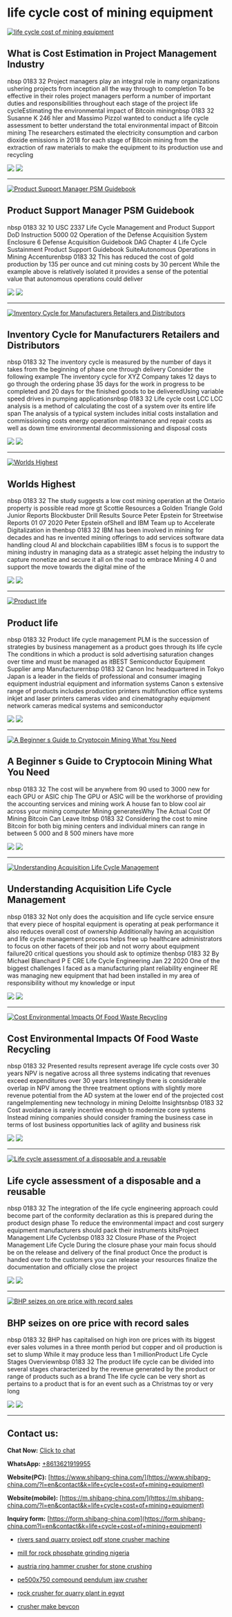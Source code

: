 # life cycle cost of mining equipment

<a href="https://swt.shibang-china.com/?l=en&img&k=life+cycle+cost+of+mining+equipment" target="_blank">![life cycle cost of mining equipment](http://static.shibang-china.com/all-800x300/753.jpg)</a>

## What is Cost Estimation in Project Management Industry
nbsp 0183 32 Project managers play an integral role in many organizations ushering projects from inception all the way through to completion To be effective in their roles project managers perform a number of important duties and responsibilities throughout each stage of the project life cycleEstimating the environmental impact of Bitcoin miningnbsp 0183 32 Susanne K 246 hler and Massimo Pizzol wanted to conduct a life cycle assessment to better understand the total environmental impact of Bitcoin mining The researchers estimated the electricity consumption and carbon dioxide emissions in 2018 for each stage of Bitcoin mining from the extraction of raw materials to make the equipment to its production use and recycling


<a href="https://whatsapp.shibangsoft.com/WhatsApp.php" target="_blank" title="WhatsApp">![](http://static.shibang-china.com/icon/whatsapp.png)</a> <a href="https://swt.shibang-china.com/?l=en&icon&k=life+cycle+cost+of+mining+equipment" target="_blank">![](http://static.shibang-china.com/icon/chat-en.png)</a>

---

<a href="https://swt.shibang-china.com/?l=en&img&k=life+cycle+cost+of+mining+equipment" target="_blank">![Product Support Manager PSM Guidebook](http://static.shibang-china.com/all-800x300/696.jpg)</a>

## Product Support Manager PSM Guidebook
nbsp 0183 32 10 USC 2337 Life Cycle Management and Product Support DoD Instruction 5000 02 Operation of the Defense Acquisition System Enclosure 6 Defense Acquisition Guidebook DAG Chapter 4 Life Cycle Sustainment Product Support Guidebook SuiteAutonomous Operations in Mining Accenturenbsp 0183 32 This has reduced the cost of gold production by 135 per ounce and cut mining costs by 30 percent While the example above is relatively isolated it provides a sense of the potential value that autonomous operations could deliver


<a href="https://whatsapp.shibangsoft.com/WhatsApp.php" target="_blank" title="WhatsApp">![](http://static.shibang-china.com/icon/whatsapp.png)</a> <a href="https://swt.shibang-china.com/?l=en&icon&k=life+cycle+cost+of+mining+equipment" target="_blank">![](http://static.shibang-china.com/icon/chat-en.png)</a>

---

<a href="https://swt.shibang-china.com/?l=en&img&k=life+cycle+cost+of+mining+equipment" target="_blank">![Inventory Cycle for Manufacturers Retailers and Distributors](http://static.shibang-china.com/all-800x300/1103.jpg)</a>

## Inventory Cycle for Manufacturers Retailers and Distributors
nbsp 0183 32 The inventory cycle is measured by the number of days it takes from the beginning of phase one through delivery Consider the following example The inventory cycle for XYZ Company takes 12 days to go through the ordering phase 35 days for the work in progress to be completed and 20 days for the finished goods to be deliveredUsing variable speed drives in pumping applicationsnbsp 0183 32 Life cycle cost LCC LCC analysis is a method of calculating the cost of a system over its entire life span The analysis of a typical system includes initial costs installation and commissioning costs energy operation maintenance and repair costs as well as down time environmental decommissioning and disposal costs


<a href="https://whatsapp.shibangsoft.com/WhatsApp.php" target="_blank" title="WhatsApp">![](http://static.shibang-china.com/icon/whatsapp.png)</a> <a href="https://swt.shibang-china.com/?l=en&icon&k=life+cycle+cost+of+mining+equipment" target="_blank">![](http://static.shibang-china.com/icon/chat-en.png)</a>

---

<a href="https://swt.shibang-china.com/?l=en&img&k=life+cycle+cost+of+mining+equipment" target="_blank">![Worlds Highest](http://static.shibang-china.com/all-800x300/357.jpg)</a>

## Worlds Highest
nbsp 0183 32 The study suggests a low cost mining operation at the Ontario property is possible read more gt Scottie Resources a Golden Triangle Gold Junior Reports Blockbuster Drill Results Source Peter Epstein for Streetwise Reports 01 07 2020 Peter Epstein ofShell and IBM Team up to Accelerate Digitalization in thenbsp 0183 32 IBM has been involved in mining for decades and has re invented mining offerings to add services software data handling cloud AI and blockchain capabilities IBM s focus is to support the mining industry in managing data as a strategic asset helping the industry to capture monetize and secure it all on the road to embrace Mining 4 0 and support the move towards the digital mine of the


<a href="https://whatsapp.shibangsoft.com/WhatsApp.php" target="_blank" title="WhatsApp">![](http://static.shibang-china.com/icon/whatsapp.png)</a> <a href="https://swt.shibang-china.com/?l=en&icon&k=life+cycle+cost+of+mining+equipment" target="_blank">![](http://static.shibang-china.com/icon/chat-en.png)</a>

---

<a href="https://swt.shibang-china.com/?l=en&img&k=life+cycle+cost+of+mining+equipment" target="_blank">![Product life](http://static.shibang-china.com/all-800x300/511.jpg)</a>

## Product life
nbsp 0183 32 Product life cycle management PLM is the succession of strategies by business management as a product goes through its life cycle The conditions in which a product is sold advertising saturation changes over time and must be managed as itBEST Semiconductor Equipment Supplier amp Manufacturernbsp 0183 32 Canon Inc headquartered in Tokyo Japan is a leader in the fields of professional and consumer imaging equipment industrial equipment and information systems Canon s extensive range of products includes production printers multifunction office systems inkjet and laser printers cameras video and cinematography equipment network cameras medical systems and semiconductor


<a href="https://whatsapp.shibangsoft.com/WhatsApp.php" target="_blank" title="WhatsApp">![](http://static.shibang-china.com/icon/whatsapp.png)</a> <a href="https://swt.shibang-china.com/?l=en&icon&k=life+cycle+cost+of+mining+equipment" target="_blank">![](http://static.shibang-china.com/icon/chat-en.png)</a>

---

<a href="https://swt.shibang-china.com/?l=en&img&k=life+cycle+cost+of+mining+equipment" target="_blank">![A Beginner s Guide to Cryptocoin Mining What You Need](http://static.shibang-china.com/all-800x300/105.jpg)</a>

## A Beginner s Guide to Cryptocoin Mining What You Need
nbsp 0183 32 The cost will be anywhere from 90 used to 3000 new for each GPU or ASIC chip The GPU or ASIC will be the workhorse of providing the accounting services and mining work A house fan to blow cool air across your mining computer Mining generatesWhy The Actual Cost Of Mining Bitcoin Can Leave Itnbsp 0183 32 Considering the cost to mine Bitcoin for both big mining centers and individual miners can range in between 5 000 and 8 500 miners have more


<a href="https://whatsapp.shibangsoft.com/WhatsApp.php" target="_blank" title="WhatsApp">![](http://static.shibang-china.com/icon/whatsapp.png)</a> <a href="https://swt.shibang-china.com/?l=en&icon&k=life+cycle+cost+of+mining+equipment" target="_blank">![](http://static.shibang-china.com/icon/chat-en.png)</a>

---

<a href="https://swt.shibang-china.com/?l=en&img&k=life+cycle+cost+of+mining+equipment" target="_blank">![Understanding Acquisition Life Cycle Management](http://static.shibang-china.com/all-800x300/1440.jpg)</a>

## Understanding Acquisition Life Cycle Management
nbsp 0183 32 Not only does the acquisition and life cycle service ensure that every piece of hospital equipment is operating at peak performance it also reduces overall cost of ownership Additionally having an acquisition and life cycle management process helps free up healthcare administrators to focus on other facets of their job and not worry about equipment failure20 critical questions you should ask to optimize thenbsp 0183 32 By Michael Blanchard P E CRE Life Cycle Engineering Jan 22 2020 One of the biggest challenges I faced as a manufacturing plant reliability engineer RE was managing new equipment that had been installed in my area of responsibility without my knowledge or input


<a href="https://whatsapp.shibangsoft.com/WhatsApp.php" target="_blank" title="WhatsApp">![](http://static.shibang-china.com/icon/whatsapp.png)</a> <a href="https://swt.shibang-china.com/?l=en&icon&k=life+cycle+cost+of+mining+equipment" target="_blank">![](http://static.shibang-china.com/icon/chat-en.png)</a>

---

<a href="https://swt.shibang-china.com/?l=en&img&k=life+cycle+cost+of+mining+equipment" target="_blank">![Cost Environmental Impacts Of Food Waste Recycling](http://static.shibang-china.com/all-800x300/524.jpg)</a>

## Cost Environmental Impacts Of Food Waste Recycling
nbsp 0183 32 Presented results represent average life cycle costs over 30 years NPV is negative across all three systems indicating that revenues exceed expenditures over 30 years Interestingly there is considerable overlap in NPV among the three treatment options with slightly more revenue potential from the AD system at the lower end of the projected cost rangeImplementing new technology in mining Deloitte Insightsnbsp 0183 32 Cost avoidance is rarely incentive enough to modernize core systems Instead mining companies should consider framing the business case in terms of lost business opportunities lack of agility and business risk


<a href="https://whatsapp.shibangsoft.com/WhatsApp.php" target="_blank" title="WhatsApp">![](http://static.shibang-china.com/icon/whatsapp.png)</a> <a href="https://swt.shibang-china.com/?l=en&icon&k=life+cycle+cost+of+mining+equipment" target="_blank">![](http://static.shibang-china.com/icon/chat-en.png)</a>

---

<a href="https://swt.shibang-china.com/?l=en&img&k=life+cycle+cost+of+mining+equipment" target="_blank">![Life cycle assessment of a disposable and a reusable](http://static.shibang-china.com/all-800x300/1030.jpg)</a>

## Life cycle assessment of a disposable and a reusable
nbsp 0183 32 The integration of the life cycle engineering approach could become part of the conformity declaration as this is prepared during the product design phase To reduce the environmental impact and cost surgery equipment manufacturers should pack their instruments kitsProject Management Life Cyclenbsp 0183 32 Closure Phase of the Project Management Life Cycle During the closure phase your main focus should be on the release and delivery of the final product Once the product is handed over to the customers you can release your resources finalize the documentation and officially close the project


<a href="https://whatsapp.shibangsoft.com/WhatsApp.php" target="_blank" title="WhatsApp">![](http://static.shibang-china.com/icon/whatsapp.png)</a> <a href="https://swt.shibang-china.com/?l=en&icon&k=life+cycle+cost+of+mining+equipment" target="_blank">![](http://static.shibang-china.com/icon/chat-en.png)</a>

---

<a href="https://swt.shibang-china.com/?l=en&img&k=life+cycle+cost+of+mining+equipment" target="_blank">![BHP seizes on ore price with record sales](http://static.shibang-china.com/all-800x300/856.jpg)</a>

## BHP seizes on ore price with record sales
nbsp 0183 32 BHP has capitalised on high iron ore prices with its biggest ever sales volumes in a three month period but copper and oil production is set to slump While it may produce less than 1 millionProduct Life Cycle Stages Overviewnbsp 0183 32 The product life cycle can be divided into several stages characterized by the revenue generated by the product or range of products such as a brand The life cycle can be very short as pertains to a product that is for an event such as a Christmas toy or very long


<a href="https://whatsapp.shibangsoft.com/WhatsApp.php" target="_blank" title="WhatsApp">![](http://static.shibang-china.com/icon/whatsapp.png)</a> <a href="https://swt.shibang-china.com/?l=en&icon&k=life+cycle+cost+of+mining+equipment" target="_blank">![](http://static.shibang-china.com/icon/chat-en.png)</a>

---
## Contact us:

**Chat Now:** [Click to chat](https://swt.shibang-china.com?l=en&contact&k=life+cycle+cost+of+mining+equipment)

**WhatsApp:**  [+8613621919955](https://whatsapp.shibangsoft.com/WhatsApp.php)

**Website(PC):** [https://www.shibang-china.com/](https://www.shibang-china.com/?l=en&contact&k=life+cycle+cost+of+mining+equipment)

**Website(mobile):** [https://m.shibang-china.com/](https://m.shibang-china.com/?l=en&contact&k=life+cycle+cost+of+mining+equipment)

**Inquiry form:** [https://form.shibang-china.com](https://form.shibang-china.com?l=en&contact&k=life+cycle+cost+of+mining+equipment)

* [rivers sand quarry project pdf stone crusher machine](../170/rivers%20sand%20quarry%20project%20pdf%20stone%20crusher%20machine.md)

* [mill for rock phosphate grinding nigeria](../169/mill%20for%20rock%20phosphate%20grinding%20nigeria.md)

* [austria ring hammer crusher for stone crushing](../162/austria%20ring%20hammer%20crusher%20for%20stone%20crushing.md)

* [pe500x750 compound pendulum jaw crusher](../169/pe500x750%20compound%20pendulum%20jaw%20crusher.md)

* [rock crusher for quarry plant in egypt](../168/rock%20crusher%20for%20quarry%20plant%20in%20egypt.md)

* [crusher make bevcon](../166/crusher%20make%20bevcon.md)